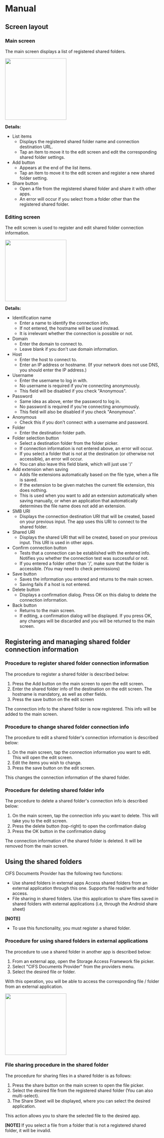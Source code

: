 # Manual

## Screen layout

### Main screen

The main screen displays a list of registered shared folders.

<img src="https://raw.githubusercontent.com/wiki/wa2c/cifs-documents-provider/locale/ja/images/screen_main_1.png" width="200px" />

**Details:**

* List items
  * Displays the registered shared folder name and connection destination URL.
  * Tap an item to move it to the edit screen and edit the corresponding shared folder settings.
* Add button
  * Appears at the end of the list items.
  * Tap an item to move it to the edit screen and register a new shared folder setting.
* Share button
  * Open a file from the registered shared folder and share it with other apps.
  * An error will occur if you select from a folder other than the registered shared folder.

### Editing screen

The edit screen is used to register and edit shared folder connection information.

<img src="https://raw.githubusercontent.com/wiki/wa2c/cifs-documents-provider/locale/ja/images/screen_edit_1.png" width="200px" />

**Details:**

* Identification name
  * Enter a name to identify the connection info.
  * If not entered, the hostname will be used instead.
  * It is irrelevant whether the connection is possible or not.
* Domain
  * Enter the domain to connect to.
  * Leave blank if you don't use domain information.
* Host
  * Enter the host to connect to.
  * Enter an IP address or hostname. (If your network does not use DNS, you should enter the IP address.)
* Username
  * Enter the username to log in with.
  * No username is required if you're connecting anonymously.
  * This field will be disabled if you check "Anonymous".
* Password
  * Same idea as above, enter the password to log in.
  * No password is required if you're connecting anonymously.
  * This field will also be disabled if you check "Anonymous".
* Anonymous
  * Check this if you don't connect with a username and password.
* Folder
  * Enter the destination folder path.
* Folder selection button
  * Select a destination folder from the folder picker.
  * If connection information is not entered above, an error will occur.
  * If you select a folder that is not at the destination (or otherwise not accessible), an error will occur.
  * You can also leave this field blank, which will just use '/'
* Add extension when saving
  * Adds file extensions automatically based on the file type, when a file is saved.
  * If the extension to be given matches the current file extension, this does nothing.
  * This is used when you want to add an extension automatically when saving manually, or when an application that automatically determines the file name does not add an extension.
* SMB URI
  * Displays the connection destination URI that will be created, based on your previous input. The app uses this URI to connect to the shared folder.
* Shared URI
  * Displays the shared URI that will be created, based on your previous input. This URI is used in other apps.
* Confirm connection button
  * Tests that a connection can be established with the entered info. Notifies you whether the connection test was successful or not.
  * If you entered a folder other than '/', make sure that the folder is accessible. (You may need to check permissions)
* Save button
  * Saves the information you entered and returns to the main screen.
  * Saving fails if a host is not entered.
* Delete button
  * Displays a confirmation dialog. Press OK on this dialog to delete the connection information.
* Back button
  * Returns to the main screen.
  * If editing, a confirmation dialog will be displayed. If you press OK, any changes will be discarded and you will be returned to the main screen.

## Registering and managing shared folder connection information

### Procedure to register shared folder connection information

The procedure to register a shared folder is described below:

1. Press the Add button on the main screen to open the edit screen.
2. Enter the shared folder info of the destination on the edit screen. The hostname is mandatory, as well as other fields.
3. Press the save button on the edit screen

The connection info to the shared folder is now registered. This info will be added to the main screen.

### Procedure to change shared folder connection info

The procedure to edit a shared folder's connection information is described below:

1. On the main screen, tap the connection information you want to edit. This will open the edit screen.
2. Edit the items you wish to change.
3. Press the save button on the edit screen.

This changes the connection information of the shared folder.

### Procedure for deleting shared folder info

The procedure to delete a shared folder's connection info is described below:

1. On the main screen, tap the connection info you want to delete. This will take you to the edit screen.
2. Press the delete button (top-right) to open the confirmation dialog
3. Press the OK button in the confirmation dialog

The connection information of the shared folder is deleted. It will be removed from the main screen.

## Using the shared folders

CIFS Documents Provider has the following two functions:

* Use shared folders in external apps
  Access shared folders from an external application through this one.
  Supports file read/write and folder access.
* File sharing in shared folders.
  Use this application to share files saved in shared folders with external applications (i.e, through the Android share sheet)

**[NOTE]**
* To use this functionality, you must register a shared folder.

### Procedure for using shared folders in external applications

The procedure to use a shared folder in another app is described below:

1. From an external app, open the Storage Access Framework file picker.
2. Select "CIFS Documents Provider" from the providers menu.
3. Select the desired file or folder.

With this operation, you will be able to access the corresponding file / folder from an external application.

<img src="https://raw.githubusercontent.com/wiki/wa2c/cifs-documents-provider/locale/ja/images/screen_provider_1.png" width="200px" />

### File sharing procedure in the shared folder

The procedure for sharing files in a shared folder is as follows:

1. Press the share button on the main screen to open the file picker.
2. Select the desired file from the registered shared folder (You can also multi-select).
3. The Share Sheet will be displayed, where you can select the desired application.

This action allows you to share the selected file to the desired app.

**[NOTE]**
If you select a file from a folder that is not a registered shared folder, it will be invalid.